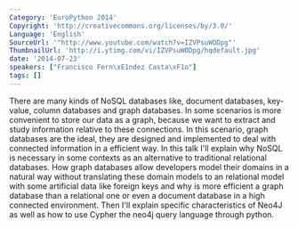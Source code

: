 ```yaml
---
Category: 'EuroPython 2014'
Copyright: 'http://creativecommons.org/licenses/by/3.0/'
Language: 'English'
SourceUrl: '"http://www.youtube.com/watch?v=IZVPsuWODpg"'
ThumbnailUrl: 'http://i.ytimg.com/vi/IZVPsuWODpg/hqdefault.jpg'
date: '2014-07-23'
speakers: ["Francisco Fern\xE1ndez Casta\xF1o"]
tags: []
---
```

There are many kinds of NoSQL databases like, document databases, key-value, column databases and graph databases.
In some scenarios is more convenient to store our data as a graph, because we want to extract and study information relative to these connections. In this scenario, graph databases are the ideal, they are designed and implemented to deal with connected information in a efficient way.
In this talk I'll explain why NoSQL is necessary in some contexts as an alternative to traditional relational databases. How graph databases allow developers model their domains in a natural way without translating these domain models to an relational model with some artificial data like foreign keys and why is more efficient a graph database than a relational one or even a document database in a high connected environment. Then I'll explain specific characteristics of Neo4J as well as how to use Cypher the neo4j query language through python.